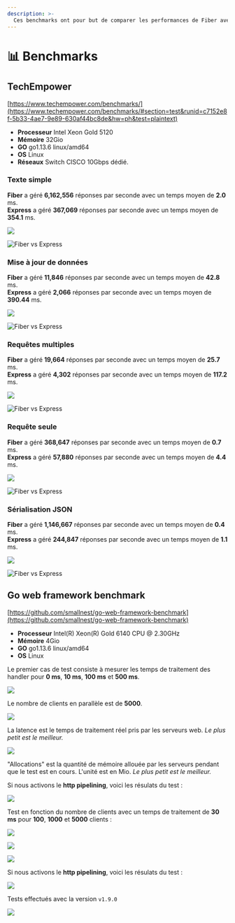 ```yaml
---
description: >-
  Ces benchmarks ont pour but de comparer les performances de Fiber avec les autres framekworks web.
---
```


# 📊 Benchmarks

## TechEmpower

[https://www.techempower.com/benchmarks/](https://www.techempower.com/benchmarks/#section=test&runid=c7152e8f-5b33-4ae7-9e89-630af44bc8de&hw=ph&test=plaintext)

* **Processeur** Intel Xeon Gold 5120
* **Mémoire** 32Gio
* **GO** go1.13.6 linux/amd64
* **OS** Linux
* **Réseaux** Switch CISCO 10Gbps dédié.

### Texte simple

**Fiber** a géré **6,162,556** réponses par seconde avec un temps moyen de **2.0** ms.  
**Express** a géré **367,069** réponses par seconde avec un temps moyen de **354.1** ms.

![](.gitbook/assets/plaintext%20%281%29.png)

![Fiber vs Express](.gitbook/assets/plaintext_express.png)

### Mise à jour de données

**Fiber** a géré **11,846** réponses par seconde avec un temps moyen de **42.8** ms.  
**Express** a géré **2,066** réponses par seconde avec un temps moyen de **390.44** ms.

![](.gitbook/assets/data_updates.png)

![Fiber vs Express](.gitbook/assets/data_updates_express%20%281%29.png)

### Requêtes multiples

**Fiber** a géré **19,664** réponses par seconde avec un temps moyen de **25.7** ms.  
**Express** a géré **4,302** réponses par seconde avec un temps moyen de **117.2** ms.

![](.gitbook/assets/multiple_queries%20%281%29.png)

![Fiber vs Express](.gitbook/assets/multiple_queries_express.png)

### Requête seule

**Fiber** a géré **368,647** réponses par seconde avec un temps moyen de **0.7** ms.  
**Express** a géré **57,880** réponses par seconde avec un temps moyen de **4.4** ms.

![](.gitbook/assets/single_query%20%282%29.png)

![Fiber vs Express](.gitbook/assets/single_query_express.png)

### Sérialisation JSON

**Fiber** a géré **1,146,667** réponses par seconde avec un temps moyen de **0.4** ms.  
**Express** a géré **244,847** réponses par seconde avec un temps moyen de **1.1** ms.

![](.gitbook/assets/json%20%281%29.png)

![Fiber vs Express](.gitbook/assets/json_express.png)

## Go web framework benchmark

[https://github.com/smallnest/go-web-framework-benchmark](https://github.com/smallnest/go-web-framework-benchmark)

* **Processeur** Intel\(R\) Xeon\(R\) Gold 6140 CPU @ 2.30GHz
* **Mémoire** 4Gio
* **GO** go1.13.6 linux/amd64
* **OS** Linux

Le premier cas de test consiste à mesurer les temps de traitement des handler pour **0 ms**, **10 ms**, **100 ms** et **500 ms**.

![](https://raw.githubusercontent.com/gofiber/docs/master/.gitbook/assets/benchmark.png)

Le nombre de clients en parallèle est de **5000**.

![](https://raw.githubusercontent.com/gofiber/docs/master/.gitbook/assets/benchmark_latency.png)

La latence est le temps de traitement réel pris par les serveurs web. _Le plus petit est le meilleur._

![](https://raw.githubusercontent.com/gofiber/docs/master/.gitbook/assets/benchmark_alloc.png)

"Allocations" est la quantité de mémoire allouée par les serveurs pendant que le test est en cours. L'unité est en Mio. _Le plus petit est le meilleur._

Si nous activons le **http pipelining**, voici les résulats du test :

![](https://raw.githubusercontent.com/gofiber/docs/master/.gitbook/assets/benchmark-pipeline.png)

Test en fonction du nombre de clients avec un temps de traitement de **30 ms** pour **100**, **1000** et **5000** clients :

![](https://raw.githubusercontent.com/gofiber/docs/master/.gitbook/assets/concurrency.png)

![](https://raw.githubusercontent.com/gofiber/docs/master/.gitbook/assets/concurrency_latency.png)

![](https://raw.githubusercontent.com/gofiber/docs/master/.gitbook/assets/concurrency_alloc.png)

Si nous activons le **http pipelining**, voici les résulats du test :

![](https://raw.githubusercontent.com/gofiber/docs/master/.gitbook/assets/concurrency-pipeline.png)

Tests effectués avec la version `v1.9.0`

![](.gitbook/assets/graph.svg)

